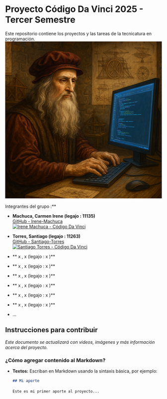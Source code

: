 # Proyecto Código Da Vinci 2025 - Tercer Semestre

Este repositorio contiene los proyectos y las tareas de la tecnicatura en programación.  
![Leonardo programando](./assets/codigoDavinci.png)

Integrantes del grupo :**  
- **Machuca, Carmen Irene (legajo : 11135)**  
  [GitHub - Irene-Machuca ](https://github.com/mirenecarmen)  
  [![Irene Machuca - Código Da Vinci ](https://img.shields.io/badge/Código%20Da%20Vinci-Irene%20Machuca-blueyellow?logo=github)](https://github.com/irenemachuca)

- **Torres, Santiago (legajo : 11263)**  
  [GitHub - Santiago-Torres ](https://github.com/Serrix06)  
  [![Santiago Torres - Código Da Vinci ](https://img.shields.io/badge/Código%20Da%20Vinci-Santiago%20Torres-blueyellow?logo=github)](https://github.com/Serrix06)
- ** x , x (legajo : x )** 
- ** x , x (legajo : x )**
- ** x , x (legajo : x )**
- ** x , x (legajo : x )**
- ** x , x (legajo : x )**
- ** x , x (legajo : x )** 


- ...

## Instrucciones para contribuir

*Este documento se actualizará con videos, imágenes y más información acerca del proyecto.*

### ¿Cómo agregar contenido al Markdown?

- **Textos:** Escriban en Markdown usando la sintaxis básica, por ejemplo:
  
  ```markdown
  ## Mi aporte
  
  Este es mi primer aporte al proyecto...
